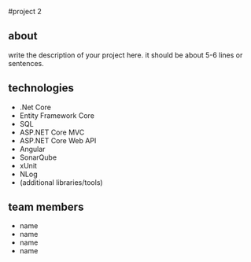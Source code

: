#project 2

## about

write the description of your project here. it should be about 5-6 lines or sentences.

## technologies

+ .Net Core
+ Entity Framework Core
+ SQL
+ ASP.NET Core MVC
+ ASP.NET Core Web API
+ Angular
+ SonarQube
+ xUnit
+ NLog
+ (additional libraries/tools)

## team members

+ name
+ name
+ name
+ name 


